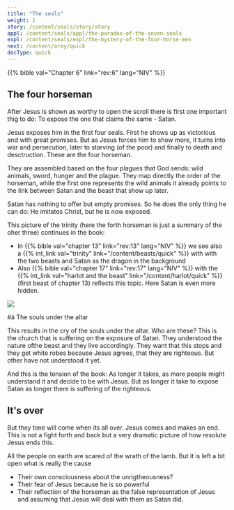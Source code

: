 ```yaml
---
title: "The seals"
weight: 1
story: /content/seals/story/story
appl: /content/seals/appl/the-paradox-of-the-seven-seals
expl: /content/seals/expl/the-mystery-of-the-four-horse-men
next: /content/army/quick
docType: quick
---
```


{{% bible val="Chapter 6" link="rev:6" lang="NIV" %}}

## The four horseman

After Jesus is shown as worthy to open the scroll there is first one important thig to do: To expose the one that claims the same - Satan.

Jesus exposes him in the first four seals. First he shows up as victorious and with great promises. But as Jesus forces him to show more, it turns into war and persecution, later to starving (of the poor) and finally to death and desctruction. These are the four horseman.

They are assembled based on the four plagues that God sends: wild animals, sword, hunger and the plague. They map directly the order of the horseman, while the first one represents the wild animals it already points to the link between Satan and the beast that show up later.

Satan has nothing to offer but empty promises. So he does the only thing he can do: He imitates Christ, but he is now exposed.

This picture of the trinity (here the forth horseman is just a summary of the oher three) continues in the book:
- In {{% bible val="chapter 13" link="rev:13" lang="NIV" %}} we see also a {{% int_link val="trinity" link="/content/beasts/quick" %}} with with the two beasts and Satan as the dragon in the background
- Also {{% bible val="chapter 17" link="rev:17" lang="NIV" %}} with the {{% int_link val="harlot and the beast" link="/content/harlot/quick" %}} (first beast of chapter 13) reflects this topic. Here Satan is even more hidden.

![](/images/trinity_en.jpg)

#ä The souls under the altar

This results in the cry of the souls under the altar. Who are these? This is the church that is suffering on the exposure of Satan. They understood the nature ofthe beast and they live accordingly. They want that this stops and they get white robes because Jesus agrees, that they are righteous. But other have not understood it yet. 

And this is the tension of the book: As longer it takes, as more people might understand it and decide to be with Jesus. But as longer it take to expose Satan as longer there is suffering of the righteous.

## It's over

But they time will come when its all over. Jesus comes and makes an end. This is not a fight forth and back but a very dramatic picture of how resolute Jesus ends this.

All the people on earth are scared of the wrath of the lamb. But it is left a bit open what is really the cause
- Their own consciousness about the unrigtheousness?
- Their fear of Jesus because he is so powerful
- Their reflection of the horseman as the false representation of Jesus and assuming that Jesus will deal with them as Satan did.